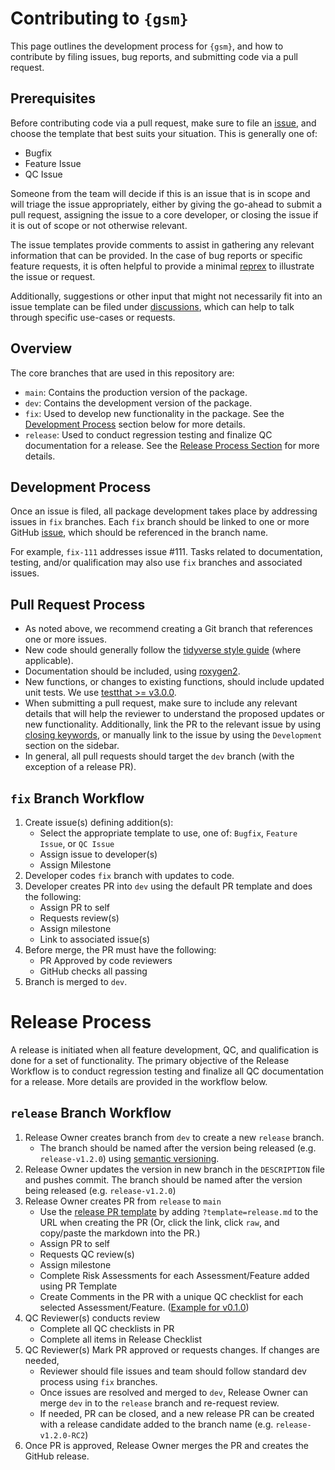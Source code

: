 # Contributing to `{gsm}`

This page outlines the development process for `{gsm}`, and how to contribute by filing issues, bug reports, and submitting code via a pull request.  

## Prerequisites

Before contributing code via a pull request, make sure to file an [issue](https://github.com/Gilead-BioStats/gsm/issues/new/choose), and choose the template that best suits your situation. This is generally one of:

- Bugfix
- Feature Issue
- QC Issue

Someone from the team will decide if this is an issue that is in scope and will triage the issue appropriately, either by giving the go-ahead to submit a pull request, assigning the issue to a core developer, or closing the issue if it is out of scope or not otherwise relevant. 

The issue templates provide comments to assist in gathering any relevant information that can be provided. In the case of bug reports or specific feature requests, it is often helpful to provide a minimal [reprex](https://www.tidyverse.org/help/#reprex) to illustrate the issue or request.

Additionally, suggestions or other input that might not necessarily fit into an issue template can be filed under [discussions](https://github.com/Gilead-BioStats/gsm/discussions), which can help to talk through specific use-cases or requests.

## Overview

The core branches that are used in this repository are:

- `main`: Contains the production version of the package.
- `dev`: Contains the development version of the package.
- `fix`: Used to develop new functionality in the package. See the [Development Process](#development-process) section below for more details. 
- `release`: Used to conduct regression testing and finalize QC documentation for a release. See the [Release Process Section](#release-process) for more details.

## Development Process

Once an issue is filed, all package development takes place by addressing issues in `fix` branches. Each `fix` branch should be linked to one or more GitHub [issue](https://github.com/Gilead-BioStats/gsm/issues), which should be referenced in the branch name. 

For example, `fix-111` addresses issue #111. Tasks related to documentation, testing, and/or qualification may also use `fix` branches and associated issues. 

## Pull Request Process

- As noted above, we recommend creating a Git branch that references one or more issues.
- New code should generally follow the [tidyverse style guide](https://style.tidyverse.org/) (where applicable).
- Documentation should be included, using [roxygen2](https://cran.r-project.org/web/packages/roxygen2/vignettes/roxygen2.html).
- New functions, or changes to existing functions, should include updated unit tests. We use [testthat >= v3.0.0](https://testthat.r-lib.org/).
- When submitting a pull request, make sure to include any relevant details that will help the reviewer to understand the proposed updates or new functionality. Additionally, link the PR to the relevant issue by using [closing keywords](https://docs.github.com/en/issues/tracking-your-work-with-issues/linking-a-pull-request-to-an-issue#linking-a-pull-request-to-an-issue-using-a-keyword), or manually link to the issue by using the `Development` section on the sidebar.
- In general, all pull requests should target the `dev` branch (with the exception of a release PR).

## `fix` Branch Workflow

1. Create issue(s) defining addition(s):
    - Select the appropriate template to use, one of: `Bugfix`, `Feature Issue`, or `QC Issue`
    - Assign issue to developer(s)
    - Assign Milestone
2. Developer codes `fix` branch with updates to code.
3. Developer creates PR into `dev` using the default PR template and does the following:
    - Assign PR to self
    - Requests review(s)
    - Assign milestone
    - Link to associated issue(s)
4. Before merge, the PR must have the following: 
    - PR Approved by code reviewers
    - GitHub checks all passing
5. Branch is merged to `dev`.

# Release Process

A release is initiated when all feature development, QC, and qualification is done for a set of functionality. The primary objective of the Release Workflow is to conduct regression testing and finalize all QC documentation for a release. More details are provided in the workflow below.

## `release` Branch Workflow

1. Release Owner creates branch from `dev` to create a new `release` branch. 
   - The branch should be named after the version being released (e.g. `release-v1.2.0`) using [semantic versioning](https://semver.org/).
2. Release Owner updates the version in new branch in the `DESCRIPTION` file and pushes commit. The branch should be named after the version being released (e.g. `release-v1.2.0`)
3. Release Owner creates PR from `release` to `main` 
    - Use the [release PR template](https://github.com/Gilead-BioStats/gsm/blob/dev/.github/PULL_REQUEST_TEMPLATE/release.md) by adding `?template=release.md` to the URL when creating the PR (Or, click the link, click `raw`, and copy/paste the markdown into the PR.)
   - Assign PR to self
   - Requests QC review(s)
   - Assign milestone
   - Complete Risk Assessments for each Assessment/Feature added using PR Template
   - Create Comments in the PR with a unique QC checklist for each selected Assessment/Feature. ([Example for v0.1.0](https://github.com/Gilead-BioStats/gsm/pull/194))
4. QC Reviewer(s) conducts review
   - Complete all QC checklists in PR
   - Complete all items in Release Checklist
5. QC Reviewer(s) Mark PR approved or requests changes. If changes are needed, 
   - Reviewer should file issues and team should follow standard dev process using `fix` branches. 
   - Once issues are resolved and merged to `dev`, Release Owner can merge `dev` in to the `release` branch and re-request review. 
   - If needed, PR can be closed, and a new release PR can be created with a release candidate added to the branch name (e.g. `release-v1.2.0-RC2`) 
6. Once PR is approved, Release Owner merges the PR and creates the GitHub release. 
